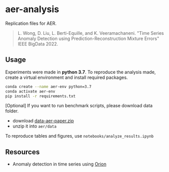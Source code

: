 # aer-analysis

Replication files for AER.

> L. Wong, D. Liu, L. Berti-Equille, and K. Veeramachaneni. "Time Series Anomaly Detection using Prediction-Reconstruction Mixture Errors" IEEE BigData 2022. 

## Usage

Experiments were made in **python 3.7**.
To reproduce the analysis made, create a virtual environment and install required packages.

```bash
conda create --name aer-env python=3.7
conda activate aer-env
pip install -r requirements.txt
```

\[Optional\] If you want to run benchmark scripts, please download data folder.
- download [data-aer-paper.zip](https://d3-ai-orion.s3.amazonaws.com/data-aer-paper.zip)
- unzip it into `aer/data`

To reproduce tables and figures, use `notebooks/analyze_results.ipynb`

## Resources

* Anomaly detection in time series using [Orion](https://github.com/sintel-dev/Orion)
